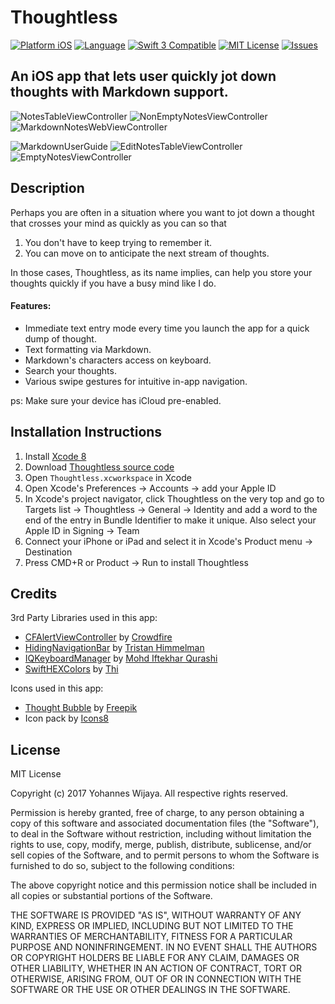 # Thoughtless

[![Platform iOS](https://img.shields.io/badge/platform-iOS-blue.svg?style=flat)](http://developer.apple.com/ios)
[![Language](http://img.shields.io/badge/language-swift-orange.svg?style=flat)](https://developer.apple.com/swift)
[![Swift 3 Compatible](https://img.shields.io/badge/swift3-compatible-4BC51D.svg?style=flat)](https://swift.org/blog/swift-3-0-released/)
[![MIT License](http://img.shields.io/badge/license-MIT-blue.svg?style=flat)](https://github.com/yoha/Notes/blob/master/LICENSE)
[![Issues](https://img.shields.io/github/issues/yoha/Thoughtless.svg?style=flat)](https://github.com/yoha/Thoughtless/issues)

## An iOS app that lets user quickly jot down thoughts with Markdown support.

![NotesTableViewController](http://i.imgur.com/JCgRD1W.png)
![NonEmptyNotesViewController](http://i.imgur.com/jzkSqv2.png)
![MarkdownNotesWebViewController](http://i.imgur.com/JhMLKl6.png)

![MarkdownUserGuide](http://i.imgur.com/ZwuuL0u.png)
![EditNotesTableViewController](http://i.imgur.com/ykeO1DE.png)
![EmptyNotesViewController](http://i.imgur.com/fsIg0uY.png)

## Description

Perhaps you are often in a situation where you want to jot down a thought that crosses your mind as quickly as you can so that 

1. You don't have to keep trying to remember it. 
2. You can move on to anticipate the next stream of thoughts. 

In those cases, Thoughtless, as its name implies, can help you store your thoughts quickly if you have a busy mind like I do.

#### Features:

- Immediate text entry mode every time you launch the app for a quick dump of thought.  
- Text formatting via Markdown. 
- Markdown's characters access on keyboard.  
- Search your thoughts. 
- Various swipe gestures for intuitive in-app navigation. 

ps: Make sure your device has iCloud pre-enabled.

## Installation Instructions

1. Install [Xcode 8](https://developer.apple.com/xcode/)
2. Download [Thoughtless source code](https://github.com/yoha/Thoughtless/releases/latest)
3. Open `Thoughtless.xcworkspace` in Xcode
4. Open Xcode's Preferences -> Accounts -> add your Apple ID
5. In Xcode's project navigator, click Thoughtless on the very top and go to Targets list -> Thoughtless -> General -> Identity and add a word to the end of the entry in Bundle Identifier to make it unique. Also select your Apple ID in Signing -> Team
6. Connect your iPhone or iPad and select it in Xcode's Product menu -> Destination
7. Press CMD+R or Product -> Run to install Thoughtless

## Credits

3rd Party Libraries used in this app:
- [CFAlertViewController](https://github.com/Codigami/CFAlertViewController) by [Crowdfire](https://github.com/Codigami)
- [HidingNavigationBar](https://github.com/tristanhimmelman/HidingNavigationBar) by [Tristan Himmelman](https://github.com/tristanhimmelman)
- [IQKeyboardManager](https://github.com/hackiftekhar/IQKeyboardManager) by [Mohd Iftekhar Qurashi](https://github.com/hackiftekhar)
- [SwiftHEXColors](https://github.com/thii/SwiftHEXColors) by [Thi](https://github.com/thii)

Icons used in this app:
- [Thought Bubble](http://www.flaticon.com/free-icon/thought-bubble_65491) by [Freepik](http://www.flaticon.com/authors/freepik)
- Icon pack by [Icons8](http://icons8.com)

## License

MIT License

Copyright (c) 2017 Yohannes Wijaya. All respective rights reserved.  

Permission is hereby granted, free of charge, to any person obtaining a copy of this software and associated documentation files (the "Software"), to deal in the Software without restriction, including without limitation the rights to use, copy, modify, merge, publish, distribute, sublicense, and/or sell copies of the Software, and to permit persons to whom the Software is furnished to do so, subject to the following conditions:

The above copyright notice and this permission notice shall be included in all copies or substantial portions of the Software.

THE SOFTWARE IS PROVIDED "AS IS", WITHOUT WARRANTY OF ANY KIND, EXPRESS OR IMPLIED, INCLUDING BUT NOT LIMITED TO THE WARRANTIES OF MERCHANTABILITY, FITNESS FOR A PARTICULAR PURPOSE AND NONINFRINGEMENT. IN NO EVENT SHALL THE AUTHORS OR COPYRIGHT HOLDERS BE LIABLE FOR ANY CLAIM, DAMAGES OR OTHER LIABILITY, WHETHER IN AN ACTION OF CONTRACT, TORT OR OTHERWISE, ARISING FROM, OUT OF OR IN CONNECTION WITH THE SOFTWARE OR THE USE OR OTHER DEALINGS IN THE SOFTWARE.

